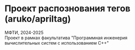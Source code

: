 # Проект распознования тегов (aruko/apriltag)
МФТИ, 2024-2025 \
Проект в рамках факультатива "Программная инженерия вычислительных систем с использованием С++"

